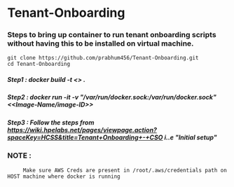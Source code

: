 # Tenant-Onboarding

### Steps to bring up container to run tenant onboarding scripts without having this to be installed on virtual machine.

    git clone https://github.com/prabhum456/Tenant-Onboarding.git 
    cd Tenant-Onboarding

##### Step1 : docker build -t <<Image-Name>> .
##### Step2 : docker run -it -v "/var/run/docker.sock:/var/run/docker.sock" <<Image-Name/image-ID>>
##### Step3 : Follow the steps from  https://wiki.hpelabs.net/pages/viewpage.action?spaceKey=HCSS&title=Tenant+Onboarding+-+CSO i..e "Initial setup"
 
 
 
 ### NOTE : 
         Make sure AWS Creds are present in /root/.aws/credentials path on HOST machine where docker is running
 

